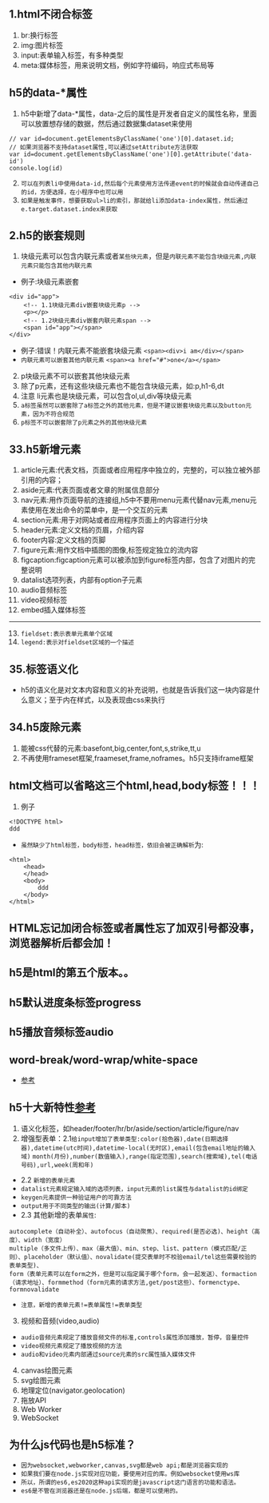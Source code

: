 ## 1.html不闭合标签
1. br:换行标签
2. img:图片标签
3. input:表单输入标签，有多种类型
4. meta:媒体标签，用来说明文档，例如字符编码，响应式布局等

## h5的data-*属性
1. h5中新增了data-*属性，data-之后的属性是开发者自定义的属性名称，里面可以放置想存储的数据，然后通过数据集dataset来使用
```
// var id=document.getElementsByClassName('one')[0].dataset.id;
// 如果浏览器不支持dataset属性,可以通过setAttribute方法获取
var id=document.getElementsByClassName('one')[0].getAttribute('data-id')
console.log(id)
```
2. `可以在列表li中使用data-id,然后每个元素使用方法传递event的时候就会自动传递自己的id，方便选择，在小程序中也可以用`
3. `如果是触发事件，想要获取ul>li的索引，那就给li添加data-index属性，然后通过e.target.dataset.index来获取`

## 2.h5的嵌套规则
1. 块级元素可以包含内联元素或者`某些块元素`，但是`内联元素不能包含块级元素,内联元素只能包含其他内联元素`
* 例子:块级元素嵌套
```
<div id="app">
	<!-- 1.1块级元素div嵌套块级元素p -->
	<p></p>
	<!-- 1.2块级元素div嵌套内联元素span -->
	<span id="app"></span>
</div>
```
* 例子:错误！内联元素不能嵌套块级元素
`<span><div>i am</div></span>`
* `内联元素可以嵌套其他内联元素`
`<span><a href="#">one</a></span>`
2. p块级元素不可以嵌套其他块级元素
3. 除了p元素，还有这些块级元素也不能包含块级元素，如:p,h1-6,dt
4. 注意 li元素也是块级元素，可以包含ol,ul,div等块级元素
5. `a标签虽然可以嵌套除了a标签之外的其他元素，但是不建议嵌套块级元素以及button元素，因为不符合规范`
6. `p标签不可以嵌套除了p元素之外的其他块级元素`

## 33.h5新增元素
1. article元素:代表文档，页面或者应用程序中独立的，完整的，可以独立被外部引用的内容；
2. aside元素:代表页面或者文章的附属信息部分
3. nav元素:用作页面导航的连接组,h5中不要用menu元素代替nav元素,menu元素使用在发出命令的菜单中，是一个交互的元素
4. section元素:用于对网站或者应用程序页面上的内容进行分块
5. header元素:定义文档的页眉，介绍内容
6. footer内容:定义文档的页脚
7. figure元素:用作文档中插图的图像,标签规定独立的流内容
8. figcaption:figcaption元素可以被添加到figure标签内部，包含了对图片的完整说明
9. datalist选项列表，内部有option子元素
10. audio音频标签
11. video视频标签
12. embed插入媒体标签
---
13. `fieldset:表示表单元素单个区域`
14. `legend:表示对fieldset区域的一个描述`

## 35.标签语义化
* h5的语义化是对文本内容和意义的补充说明，也就是告诉我们这一块内容是什么意义；至于内在样式，以及表现由css来执行


## 34.h5废除元素
1. 能被css代替的元素:basefont,big,center,font,s,strike,tt,u
2. 不再使用frameset框架,fraameset,frame,noframes。h5只支持iframe框架

## html文档可以省略这三个html,head,body标签！！！
1. 例子
```
<!DOCTYPE html>
ddd

```
* `虽然缺少了html标签，body标签，head标签，依旧会被正确解析`为:
```
<html>
	<head>
	</head>
	<body>
		ddd
	</body>
</html>
```

## HTML忘记加闭合标签或者属性忘了加双引号都没事，浏览器解析后都会加！
## h5是html的第五个版本。。

## h5默认进度条标签progress
## h5播放音频标签audio

## word-break/word-wrap/white-space
* [参考](https://www.cnblogs.com/dfyg-xiaoxiao/p/9640422.html)

## h5十大新特性[参考](https://www.cnblogs.com/vicky1018/p/7705223.html)
1. 语义化标签，如header/footer/hr/br/aside/section/article/figure/nav
2. 增强型表单：2.1`给input增加了表单类型:color(拾色器),date(日期选择器),datetime(utc时间),datetime-local(无时区),email(包含email地址的输入域)`
`month(月份),number(数值输入),range(指定范围),search(搜索域),tel(电话号码),url,week(周和年)`
* 2.2 `新增的表单元素`
* `datalist元素规定输入域的选项列表，input元素的list属性与datalist的id绑定`
* `keygen元素提供一种验证用户的可靠方法`
* `output用于不同类型的输出(计算/脚本)`
* 2.3 其他新增的表单`属性`:
```
autocomplete（自动补全）、autofocus（自动聚焦）、required(是否必选)、height（高度）、width（宽度）
multiple（多文件上传）、max（最大值）、min、step、list、pattern（模式匹配/正则）、placeholder（默认值）、novalidate(提交表单时不校验email/tel这些需要校验的表单类型)、
form（表单元素可以在form之外，但是可以指定属于哪个form，会一起发送）、formaction（请求地址）、formmethod（form元素的请求方法,get/post这些）、formenctype、formnovalidate
```
* `注意，新增的表单元素!=表单属性!=表单类型`
3. 视频和音频(video,audio)
* `audio音频元素规定了播放音频文件的标准,controls属性添加播放，暂停，音量控件`
* `video视频元素规定了播放视频的方法`
* `audio和video元素内部通过source元素的src属性插入媒体文件`
4. canvas绘图元素
5. svg绘图元素
6. 地理定位(navigator.geolocation)
7. 拖放API
8. Web Worker
9. WebSocket

## 为什么js代码也是h5标准？
* `因为websocket,webworker,canvas,svg都是web api;都是浏览器实现的`
* `如果我们要在node.js实现对应功能，要使用对应的库。例如websocket使用ws库`
* `所以，所谓的es6,es2020这种api实现的是javascript这门语言的功能和语法。`
* `es6是不管在浏览器还是在node.js后端，都是可以使用的。`
